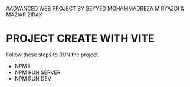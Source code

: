 #ADVANCED WEB PROJECT BY SEYYED MOHAMMADREZA MIRYAZDI & MAZIAR ZIRAK
# PROJECT CREATE WITH VITE
Follow these steps to RUN the project.

- NPM I
- NPM RUN SERVER
- NPM RUN DEV
